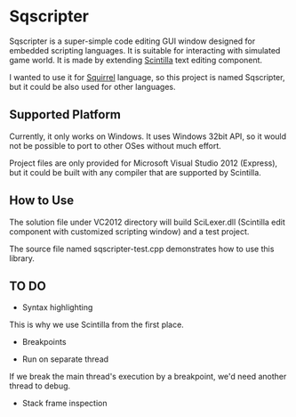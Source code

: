 Sqscripter
==========

Sqscripter is a super-simple code editing GUI window designed for embedded scripting languages.
It is suitable for interacting with simulated game world.
It is made by extending [Scintilla](http://www.scintilla.org/) text editing component.

I wanted to use it for [Squirrel](http://www.squirrel-lang.org/) language, so this project is
named Sqscripter, but it could be also used for other languages.


Supported Platform
------------------

Currently, it only works on Windows.
It uses Windows 32bit API, so it would not be possible to port to other OSes without
much effort.

Project files are only provided for Microsoft Visual Studio 2012 (Express), but
it could be built with any compiler that are supported by Scintilla.


How to Use
----------

The solution file under VC2012 directory will build SciLexer.dll (Scintilla edit component
with customized scripting window) and a test project.

The source file named sqscripter-test.cpp demonstrates how to use this library.


TO DO
-----

* Syntax highlighting

This is why we use Scintilla from the first place.

* Breakpoints

* Run on separate thread

If we break the main thread's execution by a breakpoint, we'd need another thread to debug.

* Stack frame inspection
